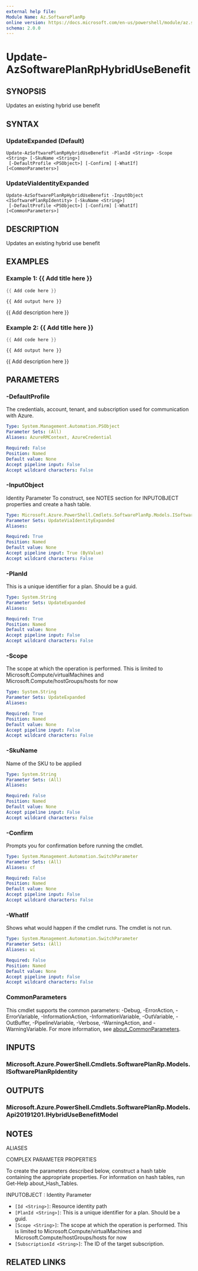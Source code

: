 ```yaml
---
external help file:
Module Name: Az.SoftwarePlanRp
online version: https://docs.microsoft.com/en-us/powershell/module/az.softwareplanrp/update-azsoftwareplanrphybridusebenefit
schema: 2.0.0
---
```


# Update-AzSoftwarePlanRpHybridUseBenefit

## SYNOPSIS
Updates an existing hybrid use benefit

## SYNTAX

### UpdateExpanded (Default)
```
Update-AzSoftwarePlanRpHybridUseBenefit -PlanId <String> -Scope <String> [-SkuName <String>]
 [-DefaultProfile <PSObject>] [-Confirm] [-WhatIf] [<CommonParameters>]
```

### UpdateViaIdentityExpanded
```
Update-AzSoftwarePlanRpHybridUseBenefit -InputObject <ISoftwarePlanRpIdentity> [-SkuName <String>]
 [-DefaultProfile <PSObject>] [-Confirm] [-WhatIf] [<CommonParameters>]
```

## DESCRIPTION
Updates an existing hybrid use benefit

## EXAMPLES

### Example 1: {{ Add title here }}
```powershell
{{ Add code here }}
```

```output
{{ Add output here }}
```

{{ Add description here }}

### Example 2: {{ Add title here }}
```powershell
{{ Add code here }}
```

```output
{{ Add output here }}
```

{{ Add description here }}

## PARAMETERS

### -DefaultProfile
The credentials, account, tenant, and subscription used for communication with Azure.

```yaml
Type: System.Management.Automation.PSObject
Parameter Sets: (All)
Aliases: AzureRMContext, AzureCredential

Required: False
Position: Named
Default value: None
Accept pipeline input: False
Accept wildcard characters: False
```

### -InputObject
Identity Parameter
To construct, see NOTES section for INPUTOBJECT properties and create a hash table.

```yaml
Type: Microsoft.Azure.PowerShell.Cmdlets.SoftwarePlanRp.Models.ISoftwarePlanRpIdentity
Parameter Sets: UpdateViaIdentityExpanded
Aliases:

Required: True
Position: Named
Default value: None
Accept pipeline input: True (ByValue)
Accept wildcard characters: False
```

### -PlanId
This is a unique identifier for a plan.
Should be a guid.

```yaml
Type: System.String
Parameter Sets: UpdateExpanded
Aliases:

Required: True
Position: Named
Default value: None
Accept pipeline input: False
Accept wildcard characters: False
```

### -Scope
The scope at which the operation is performed.
This is limited to Microsoft.Compute/virtualMachines and Microsoft.Compute/hostGroups/hosts for now

```yaml
Type: System.String
Parameter Sets: UpdateExpanded
Aliases:

Required: True
Position: Named
Default value: None
Accept pipeline input: False
Accept wildcard characters: False
```

### -SkuName
Name of the SKU to be applied

```yaml
Type: System.String
Parameter Sets: (All)
Aliases:

Required: False
Position: Named
Default value: None
Accept pipeline input: False
Accept wildcard characters: False
```

### -Confirm
Prompts you for confirmation before running the cmdlet.

```yaml
Type: System.Management.Automation.SwitchParameter
Parameter Sets: (All)
Aliases: cf

Required: False
Position: Named
Default value: None
Accept pipeline input: False
Accept wildcard characters: False
```

### -WhatIf
Shows what would happen if the cmdlet runs.
The cmdlet is not run.

```yaml
Type: System.Management.Automation.SwitchParameter
Parameter Sets: (All)
Aliases: wi

Required: False
Position: Named
Default value: None
Accept pipeline input: False
Accept wildcard characters: False
```

### CommonParameters
This cmdlet supports the common parameters: -Debug, -ErrorAction, -ErrorVariable, -InformationAction, -InformationVariable, -OutVariable, -OutBuffer, -PipelineVariable, -Verbose, -WarningAction, and -WarningVariable. For more information, see [about_CommonParameters](http://go.microsoft.com/fwlink/?LinkID=113216).

## INPUTS

### Microsoft.Azure.PowerShell.Cmdlets.SoftwarePlanRp.Models.ISoftwarePlanRpIdentity

## OUTPUTS

### Microsoft.Azure.PowerShell.Cmdlets.SoftwarePlanRp.Models.Api20191201.IHybridUseBenefitModel

## NOTES

ALIASES

COMPLEX PARAMETER PROPERTIES

To create the parameters described below, construct a hash table containing the appropriate properties. For information on hash tables, run Get-Help about_Hash_Tables.


INPUTOBJECT <ISoftwarePlanRpIdentity>: Identity Parameter
  - `[Id <String>]`: Resource identity path
  - `[PlanId <String>]`: This is a unique identifier for a plan. Should be a guid.
  - `[Scope <String>]`: The scope at which the operation is performed. This is limited to Microsoft.Compute/virtualMachines and Microsoft.Compute/hostGroups/hosts for now
  - `[SubscriptionId <String>]`: The ID of the target subscription.

## RELATED LINKS

